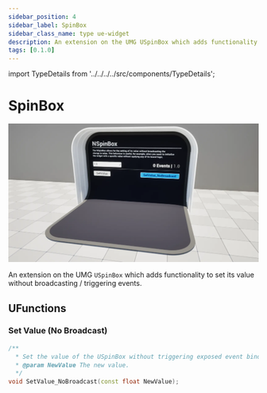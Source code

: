 ```yaml
---
sidebar_position: 4
sidebar_label: SpinBox
sidebar_class_name: type ue-widget
description: An extension on the UMG USpinBox which adds functionality to set its value without broadcasting / triggering events.
tags: [0.1.0]
---
```


import TypeDetails from '../../../../src/components/TypeDetails';

# SpinBox

<TypeDetails icon="ue-widget" base="USpinBox" type="UNSpinBox" typeExtra="" headerFile="NexusUI/Public/NSpinBox.h" />

![UNSpinBox](spin-box.webp)

An extension on the UMG `USpinBox` which adds functionality to set its value without broadcasting / triggering events.

## UFunctions

### Set Value (No Broadcast)

```cpp
/**
  * Set the value of the USpinBox without triggering exposed event bindings.
  * @param NewValue The new value.
  */
void SetValue_NoBroadcast(const float NewValue);
```